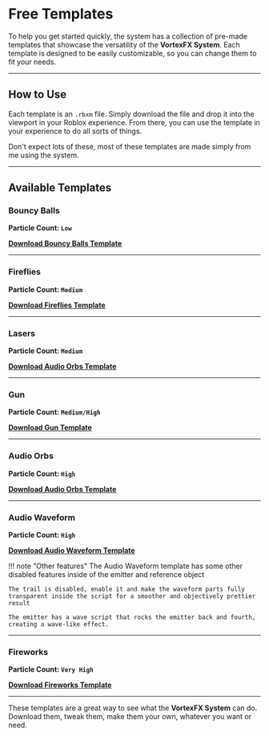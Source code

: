 # Free Templates

To help you get started quickly, the system has a collection of pre-made templates that showcase the versatility of the **VortexFX System**. Each template is designed to be easily customizable, so you can change them to fit your needs.

---

## **How to Use**

Each template is an `.rbxm` file. Simply download the file and drop it into the viewport in your Roblox experience. From there, you can use the template in your experience to do all sorts of things.

Don't expect lots of these, most of these templates are made simply from me using the system.

---

## **Available Templates**


### **Bouncy Balls**
**Particle Count: `Low`**

**[Download Bouncy Balls Template](downloads/BouncyBalls.rbxm)**

---

### **Fireflies**
**Particle Count: `Medium`**

**[Download Fireflies Template](downloads/Fireflies.rbxm)**

---

### **Lasers**
**Particle Count: `Medium`**

**[Download Audio Orbs Template](downloads/Lasers.rbxm)**

---

### **Gun**
**Particle Count: `Medium/High`**

**[Download Gun Template](downloads/Gun.rbxm)**

---

### **Audio Orbs**
**Particle Count: `High`**

**[Download Audio Orbs Template](downloads/AudioOrbs.rbxm)**

---

### **Audio Waveform**
**Particle Count: `High`**

**[Download Audio Waveform Template](downloads/AudioWaveform.rbxm)**

!!! note "Other features"
    The Audio Waveform template has some other disabled features inside of the emitter and reference object

    The trail is disabled, enable it and make the waveform parts fully transparent inside the script for a smoother and objectively prettier result

    The emitter has a wave script that rocks the emitter back and fourth, creating a wave-like effect.

---

### **Fireworks**
**Particle Count: `Very High`**

**[Download Fireworks Template](downloads/Fireworks.rbxm)**

---

These templates are a great way to see what the **VortexFX System** can do. Download them, tweak them, make them your own, whatever you want or need.

